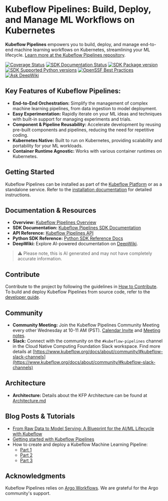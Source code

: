 # Kubeflow Pipelines: Build, Deploy, and Manage ML Workflows on Kubernetes

**Kubeflow Pipelines** empowers you to build, deploy, and manage end-to-end machine learning workflows on Kubernetes, streamlining your ML lifecycle.  [Learn more at the Kubeflow Pipelines repository](https://github.com/kubeflow/pipelines).

[![Coverage Status](https://coveralls.io/repos/github/kubeflow/pipelines/badge.svg?branch=master)](https://coveralls.io/github/kubeflow/pipelines?branch=master)
[![SDK Documentation Status](https://readthedocs.org/projects/kubeflow-pipelines/badge/?version=latest)](https://kubeflow-pipelines.readthedocs.io/en/stable/?badge=latest)
[![SDK Package version](https://img.shields.io/pypi/v/kfp?color=%2334D058&label=pypi%20package)](https://pypi.org/project/kfp)
[![SDK Supported Python versions](https://img.shields.io/pypi/pyversions/kfp.svg?color=%2334D058)](https://pypi.org/project/kfp)
[![OpenSSF Best Practices](https://www.bestpractices.dev/projects/9938/badge)](https://www.bestpractices.dev/projects/9938)
[![Ask DeepWiki](https://deepwiki.com/badge.svg)](https://deepwiki.com/kubeflow/pipelines)

## Key Features of Kubeflow Pipelines:

*   **End-to-End Orchestration:** Simplify the management of complex machine learning pipelines, from data ingestion to model deployment.
*   **Easy Experimentation:** Rapidly iterate on your ML ideas and techniques with built-in support for managing experiments and trials.
*   **Component & Pipeline Reusability:** Accelerate development by reusing pre-built components and pipelines, reducing the need for repetitive coding.
*   **Kubernetes Native:** Built to run on Kubernetes, providing scalability and portability for your ML workloads.
*   **Container Runtime Agnostic:** Works with various container runtimes on Kubernetes.

## Getting Started

Kubeflow Pipelines can be installed as part of the [Kubeflow Platform](https://www.kubeflow.org/docs/started/installing-kubeflow/#kubeflow-platform) or as a standalone service.  Refer to the [installation documentation](https://www.kubeflow.org/docs/components/pipelines/operator-guides/installation/) for detailed instructions.

## Documentation & Resources

*   **Overview:** [Kubeflow Pipelines Overview](https://www.kubeflow.org/docs/components/pipelines/overview/)
*   **SDK Documentation:** [Kubeflow Pipelines SDK Documentation](https://kubeflow-pipelines.readthedocs.io/en/stable/)
*   **API Reference:** [Kubeflow Pipelines API](https://www.kubeflow.org/docs/components/pipelines/reference/api/kubeflow-pipeline-api-spec/)
*   **Python SDK Reference:** [Python SDK Reference Docs](https://kubeflow-pipelines.readthedocs.io/en/stable/)
*   **DeepWiki:** Explore AI-powered documentation on [DeepWiki](https://deepwiki.com/kubeflow/pipelines).

> :warning: Please note, this is AI generated and may not have completely accurate information.

## Contribute

Contribute to the project by following the guidelines in [How to Contribute](./CONTRIBUTING.md). To build and deploy Kubeflow Pipelines from source code, refer to the [developer guide](./developer_guide.md).

## Community

*   **Community Meeting:** Join the Kubeflow Pipelines Community Meeting every other Wednesday at 10-11 AM (PST).  [Calendar Invite](https://calendar.google.com/event?action=TEMPLATE&tmeid=NTdoNG5uMDBtcnJlYmdlOWt1c2lkY25jdmlfMjAxOTExMTNUMTgwMDAwWiBqZXNzaWV6aHVAZ29vZ2xlLmNvbQ&tmsrc=jessiezhu%40google.com&scp=ALL) and [Meeting notes](http://bit.ly/kfp-meeting-notes).
*   **Slack:** Connect with the community on the `#kubeflow-pipelines` channel in the Cloud Native Computing Foundation Slack workspace.  Find more details at [https://www.kubeflow.org/docs/about/community/#kubeflow-slack-channels](https://www.kubeflow.org/docs/about/community/#kubeflow-slack-channels)

## Architecture

*   **Architecture:** Details about the KFP Architecture can be found at [Architecture.md](docs/Architecture.md)

## Blog Posts & Tutorials

*   [From Raw Data to Model Serving: A Blueprint for the AI/ML Lifecycle with Kubeflow](https://blog.kubeflow.org/fraud-detection-e2e/)
*   [Getting started with Kubeflow Pipelines](https://cloud.google.com/blog/products/ai-machine-learning/getting-started-kubeflow-pipelines)
*   How to create and deploy a Kubeflow Machine Learning Pipeline:
    *   [Part 1](https://medium.com/data-science/how-to-create-and-deploy-a-kubeflow-machine-learning-pipeline-part-1-efea7a4b650f)
    *   [Part 2](https://medium.com/data-science/how-to-deploy-jupyter-notebooks-as-components-of-a-kubeflow-ml-pipeline-part-2-b1df77f4e5b3)
    *   [Part 3](https://medium.com/google-cloud/how-to-carry-out-ci-cd-in-machine-learning-mlops-using-kubeflow-ml-pipelines-part-3-bdaf68082112)

## Acknowledgments

Kubeflow Pipelines relies on [Argo Workflows](https://github.com/argoproj/argo-workflows).  We are grateful for the Argo community's support.
